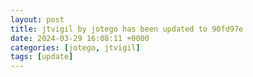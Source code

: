 ```yaml
---
layout: post
title: jtvigil by jotego has been updated to 90fd97e
date: 2024-03-29 16:08:11 +0000
categories: [jotego, jtvigil]
tags: [update]
---
```


